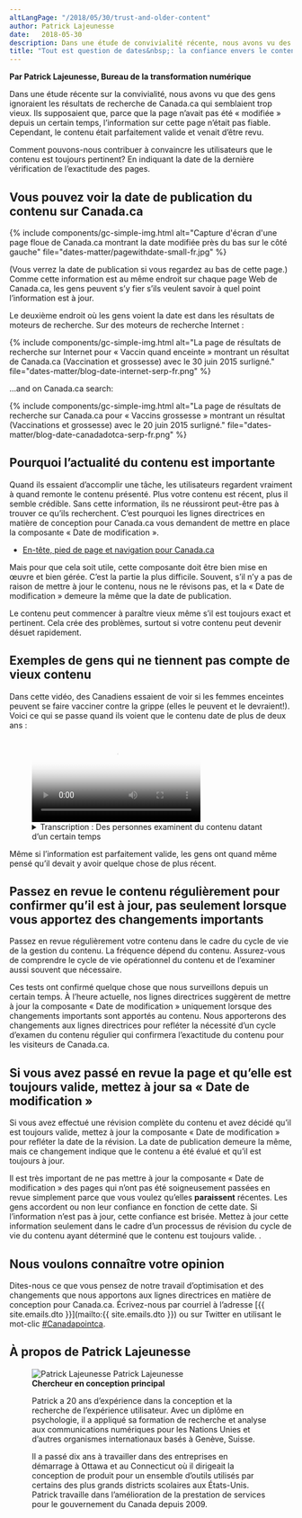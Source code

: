 ```yaml
---
altLangPage: "/2018/05/30/trust-and-older-content"
author: Patrick Lajeunesse
date:   2018-05-30
description: Dans une étude de convivialité récente, nous avons vu des gens qui n’ont pas tenu compte des résultats de recherche de Canada.ca qui semblaient trop vieux. Découvrez comment vous pouvez valider votre contenu et montrer qu'il est toujours à jour.
title: "Tout est question de dates&nbsp;: la confiance envers le contenu ancien sur Canada.ca"
---
```

**Par Patrick Lajeunesse, Bureau de la transformation numérique**

Dans une étude récente sur la convivialité, nous avons vu que des gens ignoraient les résultats de recherche de Canada.ca qui semblaient trop vieux. Ils supposaient que, parce que la page n’avait pas été «&nbsp;modifiée&nbsp;» depuis un certain temps, l’information sur cette page n’était pas fiable. Cependant, le contenu était parfaitement valide et venait d’être revu.

Comment pouvons-nous contribuer à convaincre les utilisateurs que le contenu est toujours pertinent? En indiquant la date de la dernière vérification de l’exactitude des pages.

## Vous pouvez voir la date de publication du contenu sur Canada.ca

{% include components/gc-simple-img.html
   alt="Capture d'écran d'une page floue de Canada.ca montrant la date modifiée près du bas sur le côté gauche"
   file="dates-matter/pagewithdate-small-fr.jpg"
%}

(Vous verrez la date de publication si vous regardez au bas de cette page.)
Comme cette information est au même endroit sur chaque page Web de Canada.ca, les gens peuvent s’y fier s’ils veulent savoir à quel point l’information est à jour.

Le deuxième endroit où les gens voient la date est dans les résultats de moteurs de recherche. Sur des moteurs de recherche Internet&nbsp;:

{% include components/gc-simple-img.html
   alt="La page de résultats de recherche sur Internet pour «&nbsp;Vaccin quand enceinte&nbsp;» montrant un résultat de Canada.ca (Vaccination et grossesse) avec le 30 juin 2015 surligné."
   file="dates-matter/blog-date-internet-serp-fr.png"
%}

...and on Canada.ca search:

{% include components/gc-simple-img.html
   alt="La page de résultats de recherche sur Canada.ca pour «&nbsp;Vaccins grossesse&nbsp;» montrant un résultat (Vaccinations et grossesse) avec le 20 juin 2015 surligné."
   file="dates-matter/blog-date-canadadotca-serp-fr.png"
%}

## Pourquoi l’actualité du contenu est importante

Quand ils essaient d’accomplir une tâche, les utilisateurs regardent vraiment à quand remonte le contenu présenté. Plus votre contenu est récent, plus il semble crédible. Sans cette information, ils ne réussiront peut-être pas à trouver ce qu’ils recherchent.
C’est pourquoi les lignes directrices en matière de conception pour Canada.ca vous demandent de mettre en place la composante «&nbsp;Date de modification&nbsp;».

<ul><li> <a href="https://www.canada.ca/fr/secretariat-conseil-tresor/services/communications-gouvernementales/specifications-contenu-architecture-information-canada/en-tetes-pieds-page-navigation.html#toc3">En-tête, pied de page et navigation pour Canada.ca</a></li></ul>

Mais pour que cela soit utile, cette composante doit être bien mise en œuvre et bien gérée. C’est la partie la plus difficile. Souvent, s’il n’y a pas de raison de mettre à jour le contenu, nous ne le révisons pas, et la «&nbsp;Date de modification&nbsp;» demeure la même que la date de publication.

Le contenu peut commencer à paraître vieux même s’il est toujours exact et pertinent. Cela crée des problèmes, surtout si votre contenu peut devenir désuet rapidement.


## Exemples de gens qui ne tiennent pas compte de vieux contenu

Dans cette vidéo, des Canadiens essaient de voir si les femmes enceintes peuvent se faire vacciner contre la grippe (elles le peuvent et le devraient!). Voici ce qui se passe quand ils voient que le contenu date de plus de deux ans&nbsp;:


<figure class="wb-mltmd wb-init video cc_on">
	<video poster="/images/dates-matter/old-content-video-poster.jpg" title="Penser que l'information est périmée">
		<source type="video/mp4" src="/images/dates-matter/trust-of-old-content-fr.mp4" />
		<track src="#inline-captions" kind="captions" data-type="text/html" srclang="fr" label="French" />
	</video>
  <figcaption>
    <details id="inline-captions">
      <summary>Transcription&nbsp;: Des personnes examinent du contenu datant d’un certain temps</summary>
      <p class="wet-boew-vd">(Participant 1)</p>
      <p class="wet-boew-vd">(Vidéo montrant une personne qui regarde une page de résultats de recherche de Canada.ca. Du texte indique un résultat pour «&nbsp;Vaccination et grossesse&nbsp;», dont la date est le «&nbsp;20 juin 2015&nbsp;».)</p>
      <span class="wb-tmtxt" data-begin="6.02s" data-dur="6.84s">Ça date de 2015, alors je vais défiler un peu pour voir si peut-être...</span>
      <p class="wet-boew-vd">(L’image fait un zoom sur les commandes de filtre sur le côté de la page. La souris passe sur «&nbsp;Par date&nbsp;: dernière année&nbsp;» et clique sur le lien.)</p>
      <span class="wb-tmtxt" data-begin="14.12s" data-dur="4.84s">... peut-être de la dernière année. Je vais filtrer mes résultats...</span>
      <p class="wet-boew-vd">(Les résultats de la recherche sont rechargés et la page Vaccination et grossesse a disparu.)</p>
      <span class="wb-tmtxt" data-begin="17.12s" data-dur="4.84s">... au cas où il y aurait quelque chose de plus actuel.</span>
      <p class="wet-boew-vd">(Le texte indique que «&nbsp;Le filtre a caché le meilleur résultat&nbsp;».)</p>
      <p class="wet-boew-vd">(Participant 2)</p>
      <p class="wet-boew-vd">(Une personne consulte une page de résultats de recherche Canada.ca sur un téléphone mobile.)</p>
      <span class="wb-tmtxt" data-begin="26.12s" data-dur="3.84s">Cette information remonte à 2015.</span>
      <p class="wet-boew-vd">(Elle sélectionne le premier résultat et consulte la page Vaccination et grossesse. Elle commence à défiler vers le bas.)</p>
      <span class="wb-tmtxt" data-begin="29.00s" data-dur="4.84s">Je me demande s’il y a quelque chose de plus récent.</span>
      <span class="wb-tmtxt" data-begin="32.00s" data-dur="3.84s">Bien que ce ne soit pas très vieux...</span>
      <span class="wb-tmtxt" data-begin="36.41s" data-dur="3.84s">... Je me sentirais mieux s’il y avait quelque chose de plus récent.</span>
      <p class="wet-boew-vd">(Participant 3)</p>
      <p class="wet-boew-vd">(Une autre personne qui utilise un téléphone mobile différent consulte les résultats de sa recherche sur Canada.ca. Elle fait défiler les résultats et examine le premier.)</p>
      <span class="wb-tmtxt" data-begin="47.72s" data-dur="3.84s">Vaccination et grossesse, OK...</span>
      <p class="wet-boew-vd">(Elle semble s’apprêter à cliquer sur le lien, mais hésite.)</p>
      <span class="wb-tmtxt" data-begin="52.42s" data-dur="3.84s">... mais ça date de 2015</span>
      <span class="wb-tmtxt" data-begin="55.12s" data-dur="3.84s">Où sont les renseignements les plus récents?</span>
    </details>
  </figcaption>
</figure>


Même si l’information est parfaitement valide, les gens ont quand même pensé qu’il devait y avoir quelque chose de plus récent.

## Passez en revue le contenu régulièrement pour confirmer qu’il est à jour, pas seulement lorsque vous apportez des changements importants

Passez en revue régulièrement votre contenu dans le cadre du cycle de vie de la gestion du contenu. La fréquence dépend du contenu. Assurez-vous de comprendre le cycle de vie opérationnel du contenu et de l’examiner aussi souvent que nécessaire.

Ces tests ont confirmé quelque chose que nous surveillons depuis un certain temps. À l’heure actuelle, nos lignes directrices suggèrent de mettre à jour la composante «&nbsp;Date de modification&nbsp;» uniquement lorsque des changements importants sont apportés au contenu. Nous apporterons des changements aux lignes directrices pour refléter la nécessité d’un cycle d’examen du contenu régulier qui confirmera l’exactitude du contenu pour les visiteurs de Canada.ca.

## Si vous avez passé en revue la page et qu’elle est toujours valide, mettez à jour sa «&nbsp;Date de modification&nbsp;»

Si vous avez effectué une révision complète du contenu et avez décidé qu’il est toujours valide, mettez à jour la composante «&nbsp;Date de modification&nbsp;» pour refléter la date de la révision. La date de publication demeure la même, mais ce changement indique que le contenu a été évalué et qu’il est toujours à jour.

Il est très important de ne pas mettre à jour la composante «&nbsp;Date de modification&nbsp;» des pages qui n’ont pas été soigneusement passées en revue simplement parce que vous voulez qu’elles **paraissent** récentes. Les gens accordent ou non leur confiance en fonction de cette date. Si l’information n’est pas à jour, cette confiance est brisée. Mettez à jour cette information seulement dans le cadre d’un processus de révision du cycle de vie du contenu ayant déterminé que le contenu est toujours valide. .

## Nous voulons connaître votre opinion

Dites-nous ce que vous pensez de notre travail d’optimisation et des changements que nous apportons aux lignes directrices en matière de conception pour Canada.ca. Écrivez-nous par courriel à l’adresse [{{ site.emails.dto }}](mailto:{{ site.emails.dto }}) ou sur Twitter en utilisant le mot-clic <a href="https://twitter.com/search?q=%23Canadapointca">#Canadapointca</a>.

## À propos de Patrick Lajeunesse

<figure class="row">
  <div class="col-md-3 col-xs-12">
    <div class="pull-left mrgn-bttm-md">
      <img class="img-responsive mrgn-bttm-md" src="/images/DTO-aboutus/DTO_blog_photo_DSC_3035_277x370.jpg" alt="Patrick Lajeunesse" />
      Patrick Lajeunesse <br />
      <b>Chercheur en conception principal</b>
    </div>
  </div>
  <div class="col-md-9 col-xs-12">
    <figcaption>
      <p>Patrick a 20 ans d’expérience dans la conception et la recherche de l’expérience utilisateur. Avec un diplôme en psychologie, il a appliqué sa formation de recherche et analyse aux communications numériques pour les Nations Unies et d’autres organismes internationaux basés à Genève, Suisse.</p><p>Il a passé dix ans à travailler dans des entreprises en démarrage à Ottawa et au Connecticut où il dirigeait la conception de produit pour un ensemble d’outils utilisés par certains des plus grands districts scolaires aux États-Unis. Patrick travaille dans l’amélioration de la prestation de services pour le gouvernement du Canada depuis 2009.</p>
    </figcaption>
  </div>
</figure>